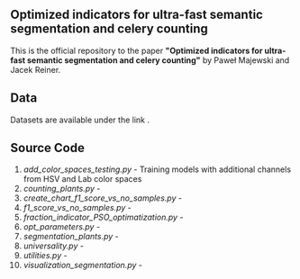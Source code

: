 ## Optimized indicators for ultra-fast semantic segmentation and celery counting
This is the official repository to the paper **"Optimized indicators for ultra-fast semantic segmentation and celery counting"** by Paweł Majewski and Jacek Reiner.

## Data

Datasets  are available under the link .

## Source Code

1) *add_color_spaces_testing.py* - Training models with additional channels from HSV and Lab color spaces
2) *counting_plants.py* - 
3) *create_chart_f1_score_vs_no_samples.py* - 
4) *f1_score_vs_no_samples.py* - 
5) *fraction_indicator_PSO_optimatization.py* - 
6) *opt_parameters.py* - 
7) *segmentation_plants.py* - 
8) *universality.py* - 
9) *utilities.py* - 
10) *visualization_segmentation.py* - 
